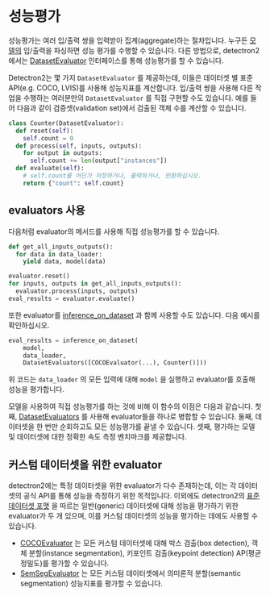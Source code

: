 
# 성능평가

성능평가는 여러 입/출력 쌍을 입력받아 집계(aggregate)하는 절차입니다.
누구든 [모델의](./models.md) 입/출력을 파싱하면 성능 평가를 수행할 수 있습니다.
다른 방법으로, detectron2에서는 [DatasetEvaluator](../modules/evaluation.html#detectron2.evaluation.DatasetEvaluator) 인터페이스를 통해 성능평가를
할 수 있습니다.

Detectron2는 몇 가지 `DatasetEvaluator` 를 제공하는데, 이들은 데이터셋 별 표준 API(e.g. COCO, LVIS)를 사용해
성능지표를 계산합니다.
입/출력 쌍을 사용해 다른 작업을 수행하는 여러분만의 `DatasetEvaluator` 를
직접 구현할 수도 있습니다.
예를 들어 다음과 같이 검증셋(validation set)에서 검출된 객체 수를 계산할 수 있습니다.

```python
class Counter(DatasetEvaluator):
  def reset(self):
    self.count = 0
  def process(self, inputs, outputs):
    for output in outputs:
      self.count += len(output["instances"])
  def evaluate(self):
    # self.count를 어딘가 저장하거나, 출력하거나, 반환하십시오.
    return {"count": self.count}
```

## evaluators 사용

다음처럼 evaluator의 메서드를 사용해 직접 성능평가를 할 수 있습니다.
```python
def get_all_inputs_outputs():
  for data in data_loader:
    yield data, model(data)

evaluator.reset()
for inputs, outputs in get_all_inputs_outputs():
  evaluator.process(inputs, outputs)
eval_results = evaluator.evaluate()
```

또한 evaluator를 [inference_on_dataset](../modules/evaluation.html#detectron2.evaluation.inference_on_dataset) 과 함께 사용할 수도 있습니다.
다음 예시를 확인하십시오.

```python
eval_results = inference_on_dataset(
    model,
    data_loader,
    DatasetEvaluators([COCOEvaluator(...), Counter()]))
```
위 코드는 `data_loader` 의 모든 입력에 대해 `model` 을 실행하고 evaluator를 호출해 성능을 평가합니다.

모델을 사용하여 직접 성능평가를 하는 것에 비해 이 함수의 이점은 다음과 같습니다.
첫째, [DatasetEvaluators](../modules/evaluation.html#detectron2.evaluation.DatasetEvaluators) 를 사용해 evaluator들을 하나로 병합할 수 있습니다.
둘째, 데이터셋을 한 번만 순회하고도 모든 성능평가를 끝낼 수 있습니다.
셋째, 평가하는 모델 및 데이터셋에 대한 정확한 속도 측정 벤치마크를 제공합니다.

## 커스텀 데이터셋을 위한 evaluator

detectron2에는 특정 데이터셋을 위한 evaluator가 다수 존재하는데,
이는 각 데이터셋의 공식 API를 통해 성능을 측정하기 위한 목적입니다.
이외에도 detectron2의 [표준 데이터셋 포맷](./datasets.md) 을 따르는 일반(generic) 데이터셋에 대해
성능을 평가하기 위한 evaluator가 두 개 있으며,
이를 커스텀 데이터셋의 성능을 평가하는 데에도 사용할 수 있습니다.

* [COCOEvaluator](../modules/evaluation.html#detectron2.evaluation.COCOEvaluator) 는 모든 커스텀 데이터셋에 대해 박스 검출(box detection), 객체 분할(instance segmentation), 키포인트 검출(keypoint detection)
   AP(평균 정밀도)를 평가할 수 있습니다.
* [SemSegEvaluator](../modules/evaluation.html#detectron2.evaluation.SemSegEvaluator) 는 모든 커스텀 데이터셋에서 의미론적 분할(semantic segmentation) 성능지표를 평가할 수 있습니다.
